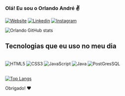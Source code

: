 ### Olá! Eu sou o Orlando André ✌️

[![Website](https://img.shields.io/badge/website-000000?style=for-the-badge&logo=About.me&logoColor=white)](#)
[![Linkedin](https://img.shields.io/badge/LinkedIn-0077B5?style=for-the-badge&logo=linkedin&logoColor=white)](https://www.linkedin.com/in/orlando-andr%C3%A9-1a3099229/)
[![Instagram](https://img.shields.io/badge/Instagram-E4405F?style=for-the-badge&logo=instagram&logoColor=white)](https://www.instagram.com/iamorlandoandre/)

![Orlando GitHub stats](https://github-readme-stats.vercel.app/api?username=Orlando-Andre&show_icons=true&theme=tokyonight)


## Tecnologias que eu uso no meu dia

<div style = "display: inline_block"></br>
<img align ="center" alt = "HTML5" src="https://img.shields.io/badge/HTML5-E34F26?style=for-the-badge&logo=html5&logoColor=white"/>
<img align ="center" alt = "CSS3" src="https://img.shields.io/badge/CSS3-1572B6?style=for-the-badge&logo=css3&logoColor=white"/>
<img align ="center" alt = "JavaScript" src="https://img.shields.io/badge/JavaScript-F7DF1E?style=for-the-badge&logo=javascript&logoColor=black"/>
<img align ="center" alt = "Java" src="https://img.shields.io/badge/Java-ED8B00?style=for-the-badge&logo=openjdk&logoColor=white"/>
<img align ="center" alt = "PostGresSQL" src="https://img.shields.io/badge/PostgreSQL-316192?style=for-the-badge&logo=postgresql&logoColor=white"/>
</div></br>

[![Top Langs](https://github-readme-stats.vercel.app/api/top-langs/?username=Orlando-Andre&hide_progress=true&theme=tokyonight)](https://github.com/Orlando-Andre/github-readme-stats)</br>

 Obrigado! ❤️
